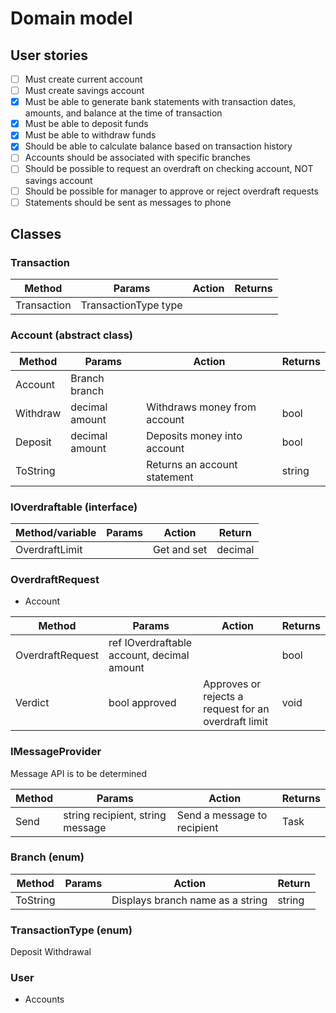 # Domain model

## User stories

- [ ] Must create current account
- [ ] Must create savings account
- [x] Must be able to generate bank statements with transaction dates, amounts, and balance at the time of transaction
- [x] Must be able to deposit funds
- [x] Must be able to withdraw funds
- [x] Should be able to calculate balance based on transaction history
- [ ] Accounts should be associated with specific branches
- [ ] Should be possible to request an overdraft on checking account, NOT savings account
- [ ] Should be possible for manager to approve or reject overdraft requests
- [ ] Statements should be sent as messages to phone

## Classes

### Transaction

| Method      | Params               | Action | Returns |
|-------------|----------------------|--------|---------|
| Transaction | TransactionType type |        |         |


### Account (abstract class)
| Method   | Params         | Action                       | Returns |
|----------|----------------|------------------------------|---------|
| Account  | Branch branch  |                              |         |
| Withdraw | decimal amount | Withdraws money from account | bool    |
| Deposit  | decimal amount | Deposits money into account  | bool    |
| ToString |                | Returns an account statement | string  |

### IOverdraftable (interface)

| Method/variable | Params | Action      | Return  |
|-----------------|--------|-------------|---------|
| OverdraftLimit  |        | Get and set | decimal |

### OverdraftRequest
- Account

| Method           | Params                                     | Action                                               | Returns |
|------------------|--------------------------------------------|------------------------------------------------------|---------|
| OverdraftRequest | ref IOverdraftable account, decimal amount |                                                      | bool    |
| Verdict          | bool approved                              | Approves or rejects a request for an overdraft limit | void    |

### IMessageProvider
Message API is to be determined

| Method | Params                           | Action                      | Returns    |
|--------|----------------------------------|-----------------------------|------------|
| Send   | string recipient, string message | Send a message to recipient | Task<bool> |


### Branch (enum)

| Method   | Params | Action                           | Return |
|----------|--------|----------------------------------|--------|
| ToString |        | Displays branch name as a string | string |

### TransactionType (enum)
Deposit
Withdrawal

### User
- Accounts

